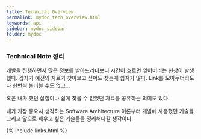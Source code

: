 ```yaml
---
title: Technical Overview
permalink: mydoc_tech_overview.html
keywords: api
sidebar: mydoc_sidebar
folder: mydoc
---
```


### Technical Note 정리

 개발을 진행하면서 많은 정보를 받아드리다보니 시간이 흐르면 잊어버리는 현상이 발생했다. 갑자기 예전의 자료가 찾아보고 싶어도 찾는게 쉽지가 않다. Link를 모아두더라도 다 한번씩 눌러볼 수도 없고...  

 혹은 내가 했던 삽질이나 쉽게 찾을 수 없었던 자료를 공유하는 의미도 있다.

내가 가장 중요시 생각하는 Software Architecture 이론부터 개발에 사용했던 기술들, 그리고 앞으로 배우고 싶은 기술들을 정리해나갈 생각이다.


{% include links.html %}
